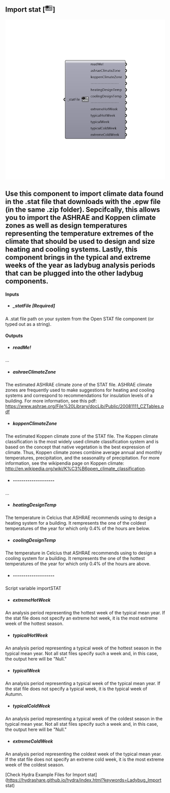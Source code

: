 ## Import stat [![](../../images/icons/Import_stat.png)]

![](../../images/components/Import_stat.png)

Use this component to import climate data found in the .stat file that downloads with the .epw file (in the same .zip folder).
 Sepcifcally, this allows you to import the ASHRAE and Koppen climate zones as well as design temperatures representing the temperature extremes of the climate that should be used to design and size heating and cooling systems.
 Lastly, this component brings in the typical and extreme weeks of the year as ladybug analysis periods that can be plugged into the other ladybug components.
 -
 

#### Inputs
* ##### _statFile [Required]
A .stat file path on your system from the Open STAT file component (or typed out as a string).

#### Outputs
* ##### readMe!
...
* ##### ashraeClimateZone
The estimated ASHRAE climate zone of the STAT file.  ASHRAE climate zones are frequently used to make suggestions for heating and cooling systems and correspond to recommendations for insulation levels of a building.  For more information, see this pdf: https://www.ashrae.org/File%20Library/docLib/Public/20081111_CZTables.pdf
* ##### koppenClimateZone
The estimated Koppen climate zone of the STAT file.  The Koppen climate classification is the most widely used climate classification system and is based on the concept that native vegetation is the best expression of climate. Thus, Koppen climate zones combine average annual and monthly temperatures, precipitation, and the seasonality of precipitation.  For more information, see the wikipendia page on Koppen climate: http://en.wikipedia.org/wiki/K%C3%B6ppen_climate_classification.
* ##### --------------------
...
* ##### heatingDesignTemp
The temperature in Celcius that ASHRAE recommends using to design a heating system for a building.  It rempresents the one of the coldest temperatures of the year for which only 0.4% of the hours are below.
* ##### coolingDesignTemp
The temperature in Celcius that ASHRAE recommends using to design a cooling system for a building.  It rempresents the one of the hottest temperatures of the year for which only 0.4% of the hours are above.
* ##### --------------------
Script variable importSTAT
* ##### extremeHotWeek
An analysis period representing the hottest week of the typical mean year.  If the stat file does not specify an extreme hot week, it is the most extreme week of the hottest season.
* ##### typicalHotWeek
An analysis period representing a typical week of the hottest season in the typical mean year.  Not all stat files specify such a week and, in this case, the output here will be "Null."
* ##### typicalWeek
An analysis period representing a typical week of the typical mean year.  If the stat file does not specify a typical week, it is the typical week of Autumn.
* ##### typicalColdWeek
An analysis period representing a typical week of the coldest season in the typical mean year.  Not all stat files specify such a week and, in this case, the output here will be "Null."
* ##### extremeColdWeek
An analysis period representing the coldest week of the typical mean year.  If the stat file does not specify an extreme cold week, it is the most extreme week of the coldest season.


[Check Hydra Example Files for Import stat](https://hydrashare.github.io/hydra/index.html?keywords=Ladybug_Import stat)